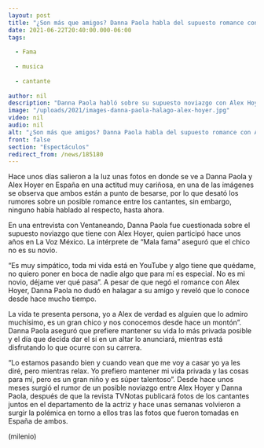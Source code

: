 ```yaml
---
layout: post
title: "¿Son más que amigos? Danna Paola habla del supuesto romance con Alex Hoyer"
date: 2021-06-22T20:40:00.000-06:00
tags:
  
  - Fama
  
  - musica
  
  - cantante
  
author: nil
description: "Danna Paola habló sobre su supuesto noviazgo con Alex Hoyer, después de que fueran captados muy cariñosos en España. "
image: "/uploads/2021/images-danna-paola-halago-alex-hoyer.jpg"
video: nil
audio: nil
alt: "¿Son más que amigos? Danna Paola habla del supuesto romance con Alex Hoyer"
front: false
section: "Espectáculos"
redirect_from: /news/185180
---
```


Hace unos días salieron a la luz unas fotos en donde se ve a Danna Paola y Alex Hoyer en España en una actitud muy cariñosa, en una de las imágenes se observa que ambos están a punto de besarse, por lo que desató los rumores sobre un posible romance entre los cantantes, sin embargo, ninguno había hablado al respecto, hasta ahora. 

En una entrevista con Ventaneando, Danna Paola fue cuestionada sobre el supuesto noviazgo que tiene con Alex Hoyer, quien participó hace unos años en La Voz México. La intérprete de “Mala fama” aseguró que el chico no es su novio. 

“Es muy simpático, toda mi vida está en YouTube y algo tiene que quédame, no quiero poner en boca de nadie algo que para mí es especial. No es mi novio, déjame ver qué pasa”. A pesar de que negó el romance con Alex Hoyer, Danna Paola no dudó en halagar a su amigo y reveló que lo conoce desde hace mucho tiempo. 

La vida te presenta persona, yo a Alex de verdad es alguien que lo admiro muchísimo, es un gran chico y nos conocemos desde hace un montón”. Danna Paola aseguró que prefiere mantener su vida lo más privada posible y el día que decida dar el sí en un altar lo anunciará, mientras está disfrutando lo que ocurre con su carrera. 

“Lo estamos pasando bien y cuando vean que me voy a casar yo ya les diré, pero mientras relax. Yo prefiero mantener mi vida privada y las cosas para mí, pero es un gran niño y es súper talentoso”. Desde hace unos meses surgió el rumor de un posible noviazgo entre Alex Hoyer y Danna Paola, después de que la revista TVNotas publicará fotos de los cantantes juntos en el departamento de la actriz y hace unas semanas volvieron a surgir la polémica  en torno a ellos tras las fotos que fueron tomadas en España de ambos.  

(milenio)